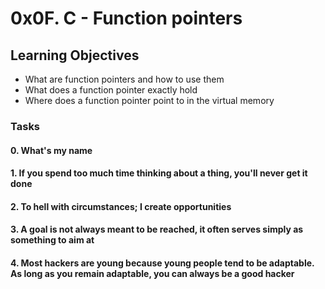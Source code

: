 # 0x0F. C - Function pointers

## Learning Objectives
- What are function pointers and how to use them
- What does a function pointer exactly hold
- Where does a function pointer point to in the virtual memory

### Tasks

#### 0. What's my name

#### 1. If you spend too much time thinking about a thing, you'll never get it done

#### 2. To hell with circumstances; I create opportunities

#### 3. A goal is not always meant to be reached, it often serves simply as something to aim at

#### 4. Most hackers are young because young people tend to be adaptable. As long as you remain adaptable, you can always be a good hacker

